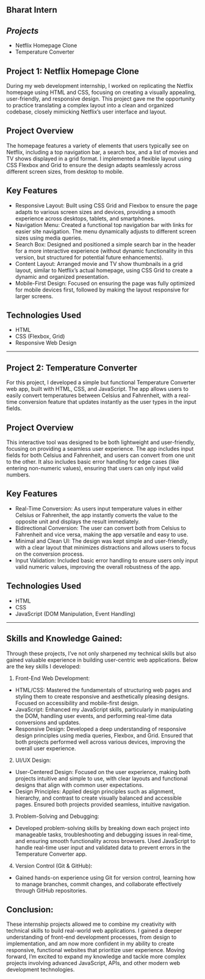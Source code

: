 Bharat Intern
-----
*Projects*
-------
- Netflix Homepage Clone
- Temperature Converter

Project 1: Netflix Homepage Clone
-----
During my web development internship, I worked on replicating the Netflix homepage using HTML and CSS, focusing on creating a visually appealing, user-friendly, and responsive design. This project gave me the opportunity to practice translating a complex layout into a clean and organized codebase, closely mimicking Netflix’s user interface and layout.

Project Overview
-----
The homepage features a variety of elements that users typically see on Netflix, including a top navigation bar, a search box, and a list of movies and TV shows displayed in a grid format. I implemented a flexible layout using CSS Flexbox and Grid to ensure the design adapts seamlessly across different screen sizes, from desktop to mobile.

Key Features
-----
- Responsive Layout: Built using CSS Grid and Flexbox to ensure the page adapts to various screen sizes and devices, providing a smooth experience across desktops, tablets, and smartphones.
- Navigation Menu: Created a functional top navigation bar with links for easier site navigation. The menu dynamically adjusts to different screen sizes using media queries.
- Search Box: Designed and positioned a simple search bar in the header for a more interactive experience (without dynamic functionality in this version, but structured for potential future enhancements).
- Content Layout: Arranged movie and TV show thumbnails in a grid layout, similar to Netflix’s actual homepage, using CSS Grid to create a dynamic and organized presentation.
- Mobile-First Design: Focused on ensuring the page was fully optimized for mobile devices first, followed by making the layout responsive for larger screens.

Technologies Used
-----
- HTML
- CSS (Flexbox, Grid)
- Responsive Web Design

----------

Project 2: Temperature Converter
-----
For this project, I developed a simple but functional Temperature Converter web app, built with HTML, CSS, and JavaScript. The app allows users to easily convert temperatures between Celsius and Fahrenheit, with a real-time conversion feature that updates instantly as the user types in the input fields.

Project Overview
-----
This interactive tool was designed to be both lightweight and user-friendly, focusing on providing a seamless user experience. The app includes input fields for both Celsius and Fahrenheit, and users can convert from one unit to the other. It also includes basic error handling for edge cases (like entering non-numeric values), ensuring that users can only input valid numbers.

Key Features
-----
- Real-Time Conversion: As users input temperature values in either Celsius or Fahrenheit, the app instantly converts the value to the opposite unit and displays the result immediately.
- Bidirectional Conversion: The user can convert both from Celsius to Fahrenheit and vice versa, making the app versatile and easy to use.
- Minimal and Clean UI: The design was kept simple and user-friendly, with a clear layout that minimizes distractions and allows users to focus on the conversion process.
- Input Validation: Included basic error handling to ensure users only input valid numeric values, improving the overall robustness of the app.

Technologies Used
-----
- HTML
- CSS
- JavaScript (DOM Manipulation, Event Handling)

----------

Skills and Knowledge Gained:
-----
Through these projects, I’ve not only sharpened my technical skills but also gained valuable experience in building user-centric web applications. Below are the key skills I developed:

1. Front-End Web Development:
- HTML/CSS: Mastered the fundamentals of structuring web pages and styling them to create responsive and aesthetically pleasing designs. Focused on accessibility and mobile-first design.
- JavaScript: Enhanced my JavaScript skills, particularly in manipulating the DOM, handling user events, and performing real-time data conversions and updates.
- Responsive Design: Developed a deep understanding of responsive design principles using media queries, Flexbox, and Grid. Ensured that both projects performed well across various devices, improving the overall user experience.

2. UI/UX Design:
- User-Centered Design: Focused on the user experience, making both projects intuitive and simple to use, with clear layouts and functional designs that align with common user expectations.
- Design Principles: Applied design principles such as alignment, hierarchy, and contrast to create visually balanced and accessible pages. Ensured both projects provided seamless, intuitive navigation.

3. Problem-Solving and Debugging:
- Developed problem-solving skills by breaking down each project into manageable tasks, troubleshooting and debugging issues in real-time, and ensuring smooth functionality across browsers.
Used JavaScript to handle real-time user input and validated data to prevent errors in the Temperature Converter app.

4. Version Control (Git & GitHub):
- Gained hands-on experience using Git for version control, learning how to manage branches, commit changes, and collaborate effectively through GitHub repositories.

Conclusion:
-----
These internship projects allowed me to combine my creativity with technical skills to build real-world web applications. I gained a deeper understanding of front-end development processes, from design to implementation, and am now more confident in my ability to create responsive, functional websites that prioritize user experience. Moving forward, I’m excited to expand my knowledge and tackle more complex projects involving advanced JavaScript, APIs, and other modern web development technologies.


